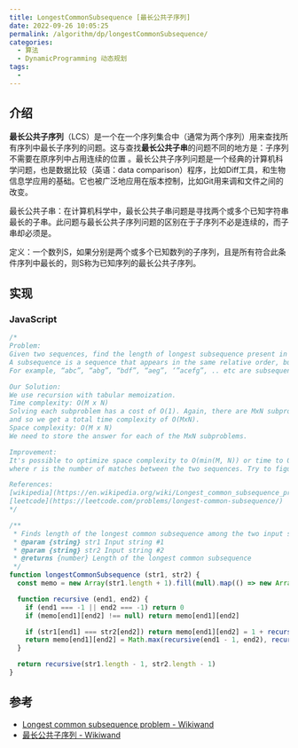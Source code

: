 ```yaml
---
title: LongestCommonSubsequence [最长公共子序列]
date: 2022-09-26 10:05:25
permalink: /algorithm/dp/longestCommonSubsequence/
categories:
  - 算法
  - DynamicProgramming 动态规划
tags:
  - 
---
```


## 介绍

**最长公共子序列**（LCS）是一个在一个序列集合中（通常为两个序列）用来查找所有序列中最长子序列的问题。这与查找**最长公共子串**的问题不同的地方是：子序列不需要在原序列中占用连续的位置 。最长公共子序列问题是一个经典的计算机科学问题，也是数据比较（英语：data comparison）程序，比如Diff工具，和生物信息学应用的基础。它也被广泛地应用在版本控制，比如Git用来调和文件之间的改变。

最长公共子串：在计算机科学中，最长公共子串问题是寻找两个或多个已知字符串最长的子串。此问题与最长公共子序列问题的区别在于子序列不必是连续的，而子串却必须是。

定义：一个数列S，如果分别是两个或多个已知数列的子序列，且是所有符合此条件序列中最长的，则S称为已知序列的最长公共子序列。

## 实现

### JavaScript

```js
/*
Problem:
Given two sequences, find the length of longest subsequence present in both of them.
A subsequence is a sequence that appears in the same relative order, but not necessarily contiguous.
For example, “abc”, “abg”, “bdf”, “aeg”, ‘”acefg”, .. etc are subsequences of “abcdefg”

Our Solution:
We use recursion with tabular memoization.
Time complexity: O(M x N)
Solving each subproblem has a cost of O(1). Again, there are MxN subproblems,
and so we get a total time complexity of O(MxN).
Space complexity: O(M x N)
We need to store the answer for each of the MxN subproblems.

Improvement:
It's possible to optimize space complexity to O(min(M, N)) or time to O((N + r)log(N))
where r is the number of matches between the two sequences. Try to figure out how.

References:
[wikipedia](https://en.wikipedia.org/wiki/Longest_common_subsequence_problem)
[leetcode](https://leetcode.com/problems/longest-common-subsequence/)
*/

/**
 * Finds length of the longest common subsequence among the two input string
 * @param {string} str1 Input string #1
 * @param {string} str2 Input string #2
 * @returns {number} Length of the longest common subsequence
 */
function longestCommonSubsequence (str1, str2) {
  const memo = new Array(str1.length + 1).fill(null).map(() => new Array(str2.length + 1).fill(null))

  function recursive (end1, end2) {
    if (end1 === -1 || end2 === -1) return 0
    if (memo[end1][end2] !== null) return memo[end1][end2]

    if (str1[end1] === str2[end2]) return memo[end1][end2] = 1 + recursive(end1 - 1, end2 - 1)
    return memo[end1][end2] = Math.max(recursive(end1 - 1, end2), recursive(end1, end2 - 1))
  }

  return recursive(str1.length - 1, str2.length - 1)
}
```

## 参考

- [Longest common subsequence problem - Wikiwand](https://www.wikiwand.com/en/Longest_common_subsequence_problem)
- [最长公共子序列 - Wikiwand](https://www.wikiwand.com/zh-hans/%E6%9C%80%E9%95%BF%E5%85%AC%E5%85%B1%E5%AD%90%E5%BA%8F%E5%88%97)
